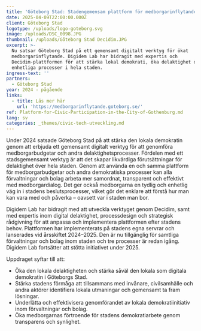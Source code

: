 ```yaml
---
title: 'Göteborg Stad: Stadengemensam plattform för medborgarinflytande.'
date: 2025-04-09T22:00:00.000Z
client: Göteborg Stad
logotype: /uploads/logo-goteborg.svg
image: /uploads/DSC_0098.JPG
thumbnail: /uploads/Göteborg Stad Decidim.JPG
excerpt: >-
  Nu satsar Göteborg Stad på ett gemensamt digitalt verktyg för ökat
  medborgarinflytande. Digidem Lab har bidragit med expertis och
  Decidim-plattformen för att stärka lokal demokrati, öka delaktighet och skapa
  enhetliga processer i hela staden.
ingress-text: ''
partners:
  - Göteborg Stad
year: 2024 - pågående
links:
  - title: Läs mer här
    url: 'https://medborgarinflytande.goteborg.se/'
ref: Platform-for-Civic-Participation-in-the-City-of-Gothenburg.md
lang: sv
categories: _themes/civic-tech-utveckling.md
---
```


Under 2024 satsade Göteborg Stad på att stärka den lokala demokratin genom att erbjuda ett gemensamt digitalt verktyg för att genomföra medborgarbudgetar och andra delaktighetsprocesser. Fördelen med ett stadsgemensamt verktyg är att det skapar likvärdiga förutsättningar för delaktighet över hela staden. Genom att använda en och samma plattform för medborgarbudgetar och andra demokratiska processer kan alla förvaltningar och bolag arbeta mer samordnat, transparent och effektivt med medborgardialog. Det ger också medborgarna en tydlig och enhetlig väg in i stadens beslutsprocesser, vilket gör det enklare att förstå hur man kan vara med och påverka – oavsett var i staden man bor.

Digidem Lab har bidragit med att utveckla verktyget genom Decidim, samt med expertis inom digital delaktighet, processdesign och strategisk rådgivning för att anpassa och implementera plattformen efter stadens behov. Plattformen har implementerats på stadens egna servrar och lanserades vid årsskiftet 2024–2025. Den är nu tillgänglig för samtliga förvaltningar och bolag inom staden och tre processer är redan igång. Digidem Lab fortsätter att stötta initiativet under 2025.

Uppdraget syftar till att:

* Öka den lokala delaktigheten och stärka såväl den lokala som digitala demokratin i Göteborgs Stad.
* Stärka stadens förmåga att tillsammans med invånare, civilsamhälle och andra aktörer identifiera lokala utmaningar och gemensamt ta fram lösningar.
* Underlätta och effektivisera genomförandet av lokala demokratiinitiativ inom förvaltningar och bolag.
* Öka medborgarnas förtroende för stadens demokratiarbete genom transparens och synlighet.
